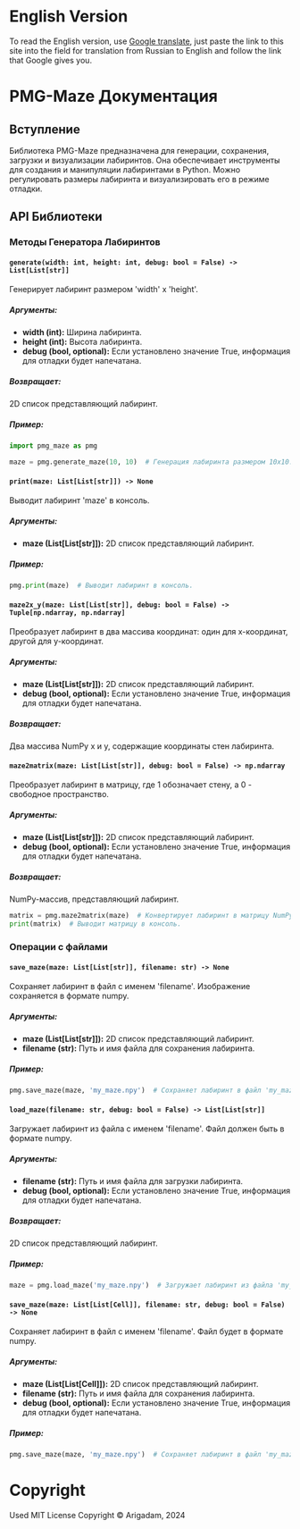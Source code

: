# English Version
To read the English version, use [Google translate](https://translate.google.com/), just paste the link to this site into the field for translation from Russian to English and follow the link that Google gives you.
# PMG-Maze Документация

## Вступление

Библиотека PMG-Maze предназначена для генерации, сохранения, загрузки и визуализации лабиринтов. Она обеспечивает инструменты для создания и манипуляции лабиринтами в Python. Можно регулировать размеры лабиринта и визуализировать его в режиме отладки.

## API Библиотеки

### Методы Генератора Лабиринтов

#### `generate(width: int, height: int, debug: bool = False) -> List[List[str]]`

Генерирует лабиринт размером 'width' x 'height'.

##### Аргументы:

- **width (int):** Ширина лабиринта.
- **height (int):** Высота лабиринта.
- **debug (bool, optional):** Если установлено значение True, информация для отладки будет напечатана.
##### Возвращает:

2D список представляющий лабиринт.

##### Пример:

```python
import pmg_maze as pmg

maze = pmg.generate_maze(10, 10)  # Генерация лабиринта размером 10x10.
```
#### `print(maze: List[List[str]]) -> None`

Выводит лабиринт 'maze' в консоль.

##### Аргументы:

- **maze (List[List[str]]):** 2D список представляющий лабиринт.

##### Пример:

```python
pmg.print(maze)  # Выводит лабиринт в консоль.
```

#### `maze2x_y(maze: List[List[str]], debug: bool = False) -> Tuple[np.ndarray, np.ndarray]`

Преобразует лабиринт в два массива координат: один для x-координат, другой для y-координат.

##### Аргументы:

- **maze (List[List[str]]):** 2D список представляющий лабиринт.
- **debug (bool, optional):** Если установлено значение True, информация для отладки будет напечатана.
##### Возвращает:

Два массива NumPy x и y, содержащие координаты стен лабиринта.

#### `maze2matrix(maze: List[List[str]], debug: bool = False) -> np.ndarray`

Преобразует лабиринт в матрицу, где 1 обозначает стену, а 0 - свободное пространство.

##### Аргументы:

- **maze (List[List[str]]):** 2D список представляющий лабиринт.
- **debug (bool, optional):** Если установлено значение True, информация для отладки будет напечатана.
##### Возвращает:

NumPy-массив, представляющий лабиринт.

```python
matrix = pmg.maze2matrix(maze)  # Конвертирует лабиринт в матрицу NumPy.
print(matrix)  # Выводит матрицу в консоль.
```

### Операции с файлами

#### `save_maze(maze: List[List[str]], filename: str) -> None`

Сохраняет лабиринт в файл с именем 'filename'. Изображение сохраняется в формате numpy.

##### Аргументы:

- **maze (List[List[str]]):** 2D список представляющий лабиринт.
- **filename (str):** Путь и имя файла для сохранения лабиринта.

##### Пример:

```python
pmg.save_maze(maze, 'my_maze.npy')  # Сохраняет лабиринт в файл 'my_maze.npy'.
```
#### `load_maze(filename: str, debug: bool = False) -> List[List[str]]`

Загружает лабиринт из файла с именем 'filename'. Файл должен быть в формате numpy.

##### Аргументы:

- **filename (str):** Путь и имя файла для загрузки лабиринта.
- **debug (bool, optional):** Если установлено значение True, информация для отладки будет напечатана.
##### Возвращает:

2D список представляющий лабиринт.

##### Пример:

```python
maze = pmg.load_maze('my_maze.npy')  # Загружает лабиринт из файла 'my_maze.npy'.
```

#### `save_maze(maze: List[List[Cell]], filename: str, debug: bool = False) -> None`

Сохраняет лабиринт в файл с именем 'filename'. Файл будет в формате numpy.

##### Аргументы:

- **maze (List[List[Cell]]):** 2D список представляющий лабиринт.
- **filename (str):** Путь и имя файла для сохранения лабиринта.
- **debug (bool, optional):** Если установлено значение True, информация для отладки будет напечатана.
##### Пример:

```python
pmg.save_maze(maze, 'my_maze.npy')  # Сохраняет лабиринт в файл 'my_maze.npy'.
```

# Copyright
Used MIT License
Copyright © Arigadam, 2024

